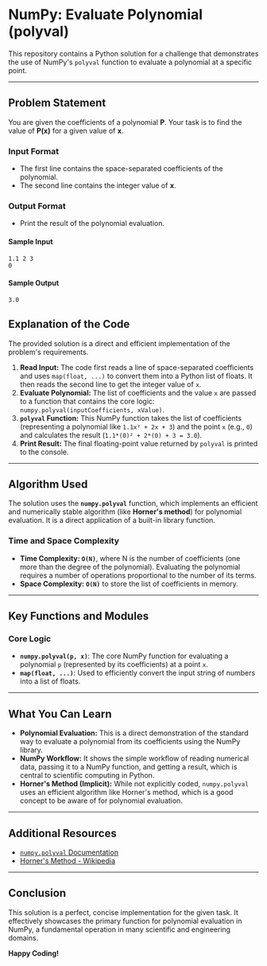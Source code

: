 # NumPy: Evaluate Polynomial (polyval)

This repository contains a Python solution for a challenge that demonstrates the use of NumPy's `polyval` function to evaluate a polynomial at a specific point.

---

## Problem Statement

You are given the coefficients of a polynomial **P**. Your task is to find the value of **P(x)** for a given value of **x**.

### Input Format
- The first line contains the space-separated coefficients of the polynomial.
- The second line contains the integer value of **x**.

### Output Format
- Print the result of the polynomial evaluation.

#### Sample Input

```
1.1 2 3
0
```

#### Sample Output

```
3.0
```

## Explanation of the Code

The provided solution is a direct and efficient implementation of the problem's requirements.

1.  **Read Input:** The code first reads a line of space-separated coefficients and uses `map(float, ...)` to convert them into a Python list of floats. It then reads the second line to get the integer value of `x`.
2.  **Evaluate Polynomial:** The list of coefficients and the value `x` are passed to a function that contains the core logic: `numpy.polyval(inputCoefficients, xValue)`.
3.  **`polyval` Function:** This NumPy function takes the list of coefficients (representing a polynomial like `1.1x² + 2x + 3`) and the point `x` (e.g., `0`) and calculates the result (`1.1*(0)² + 2*(0) + 3 = 3.0`).
4.  **Print Result:** The final floating-point value returned by `polyval` is printed to the console.

---
## Algorithm Used

The solution uses the **`numpy.polyval`** function, which implements an efficient and numerically stable algorithm (like **Horner's method**) for polynomial evaluation. It is a direct application of a built-in library function.

### Time and Space Complexity

* **Time Complexity: `O(N)`**, where N is the number of coefficients (one more than the degree of the polynomial). Evaluating the polynomial requires a number of operations proportional to the number of its terms.
* **Space Complexity: `O(N)`** to store the list of coefficients in memory.

---
## Key Functions and Modules

### Core Logic
-   **`numpy.polyval(p, x)`**: The core NumPy function for evaluating a polynomial `p` (represented by its coefficients) at a point `x`.
-   **`map(float, ...)`**: Used to efficiently convert the input string of numbers into a list of floats.

---

## What You Can Learn

-   **Polynomial Evaluation:** This is a direct demonstration of the standard way to evaluate a polynomial from its coefficients using the NumPy library.
-   **NumPy Workflow:** It shows the simple workflow of reading numerical data, passing it to a NumPy function, and getting a result, which is central to scientific computing in Python.
-   **Horner's Method (Implicit):** While not explicitly coded, `numpy.polyval` uses an efficient algorithm like Horner's method, which is a good concept to be aware of for polynomial evaluation.

---

## Additional Resources

-   [`numpy.polyval` Documentation](https://numpy.org/doc/stable/reference/generated/numpy.polyval.html)
-   [Horner's Method - Wikipedia](https://en.wikipedia.org/wiki/Horner%27s_method)

---

## Conclusion

This solution is a perfect, concise implementation for the given task. It effectively showcases the primary function for polynomial evaluation in NumPy, a fundamental operation in many scientific and engineering domains.

**Happy Coding!**
